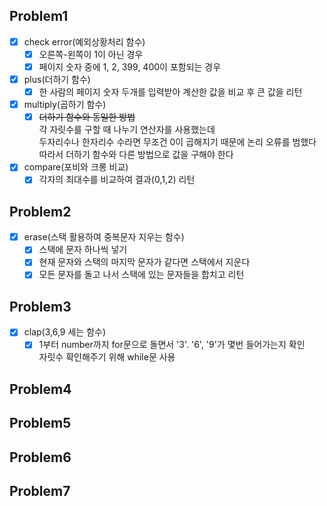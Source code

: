 ## Problem1
- [x] check error(예외상황처리 함수)
    - [x] 오른쪽-왼쪽이 1이 아닌 경우
    - [x] 페이지 숫자 중에 1, 2, 399, 400이 포함되는 경우
- [x] plus(더하기 함수)
    - [x] 한 사람의 페이지 숫자 두개를 입력받아 계산한 값을 비교 후 큰 값을 리턴
- [x] multiply(곱하기 함수)
    - [x] ~~더하기 함수와 동일한 방법~~  
          각 자릿수를 구할 때 나누기 연산자를 사용했는데  
          두자리수나 한자리수 수라면 무조건 0이 곱해지기 때문에 논리 오류를 범했다  
          따라서 더하기 함수와 다른 방법으로 값을 구해야 한다  
- [x] compare(포비와 크롱 비교)
    - [x] 각자의 최대수를 비교하여 결과(0,1,2) 리턴
## Problem2
- [x] erase(스택 활용하여 중복문자 지우는 함수)
    - [x] 스택에 문자 하나씩 넣기
    - [x] 현재 문자와 스택의 마지막 문자가 같다면 스택에서 지운다
    - [x] 모든 문자를 돌고 나서 스택에 있는 문자들을 합치고 리턴
## Problem3
- [x] clap(3,6,9 세는 함수)
    - [x] 1부터 number까지 for문으로 돌면서 '3'. '6', '9'가 몇번 들어가는지 확인  
          자릿수 확인해주기 위해 while문 사용
## Problem4
## Problem5
## Problem6
## Problem7

